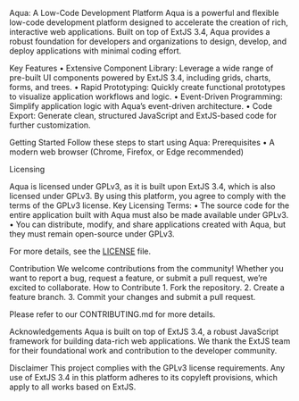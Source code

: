 Aqua: A Low-Code Development Platform
Aqua is a powerful and flexible low-code development platform designed to accelerate the creation of rich, interactive web applications. Built on top of ExtJS 3.4, Aqua provides a robust foundation for developers and organizations to design, develop, and deploy applications with minimal coding effort.

Key Features
• Extensive Component Library: Leverage a wide range of pre-built UI components powered by ExtJS 3.4, including grids, charts, forms, and trees.
• Rapid Prototyping: Quickly create functional prototypes to visualize application workflows and logic. 
• Event-Driven Programming: Simplify application logic with Aqua’s event-driven architecture. 
• Code Export: Generate clean, structured JavaScript and ExtJS-based code for further customization.

Getting Started
Follow these steps to start using Aqua:
Prerequisites 
• A modern web browser (Chrome, Firefox, or Edge recommended) 

Licensing

Aqua is licensed under GPLv3, as it is built upon ExtJS 3.4, which is also licensed under GPLv3. By using this platform, you agree to comply with the terms of the GPLv3 license.
Key Licensing Terms: • The source code for the entire application built with Aqua must also be made available under GPLv3. • You can distribute, modify, and share applications created with Aqua, but they must remain open-source under GPLv3.

For more details, see the <a href="https://github.com/Cityray87/aqua-platform/blob/main/LICENSE">LICENSE</a> file.

Contribution
We welcome contributions from the community! Whether you want to report a bug, request a feature, or submit a pull request, we’re excited to collaborate.
How to Contribute 1. Fork the repository. 2. Create a feature branch. 3. Commit your changes and submit a pull request.

Please refer to our CONTRIBUTING.md for more details.

Acknowledgements
Aqua is built on top of ExtJS 3.4, a robust JavaScript framework for building data-rich web applications. We thank the ExtJS team for their foundational work and contribution to the developer community.

Disclaimer
This project complies with the GPLv3 license requirements. Any use of ExtJS 3.4 in this platform adheres to its copyleft provisions, which apply to all works based on ExtJS.

